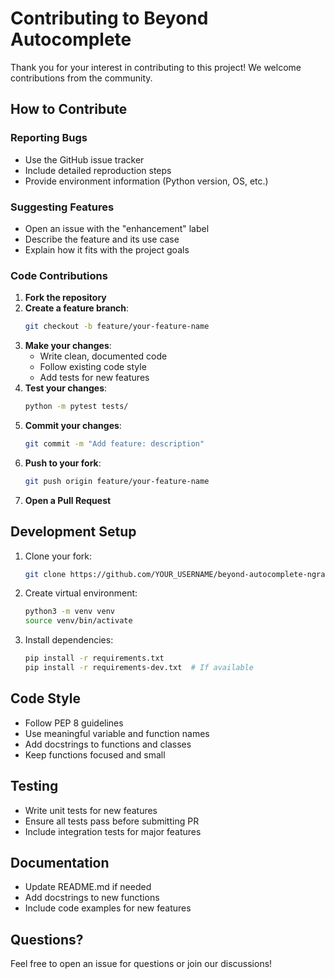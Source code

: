 # Contributing to Beyond Autocomplete

Thank you for your interest in contributing to this project! We welcome contributions from the community.

## How to Contribute

### Reporting Bugs
- Use the GitHub issue tracker
- Include detailed reproduction steps
- Provide environment information (Python version, OS, etc.)

### Suggesting Features
- Open an issue with the "enhancement" label
- Describe the feature and its use case
- Explain how it fits with the project goals

### Code Contributions

1. **Fork the repository**
2. **Create a feature branch**:
   ```bash
   git checkout -b feature/your-feature-name
   ```
3. **Make your changes**:
   - Write clean, documented code
   - Follow existing code style
   - Add tests for new features
4. **Test your changes**:
   ```bash
   python -m pytest tests/
   ```
5. **Commit your changes**:
   ```bash
   git commit -m "Add feature: description"
   ```
6. **Push to your fork**:
   ```bash
   git push origin feature/your-feature-name
   ```
7. **Open a Pull Request**

## Development Setup

1. Clone your fork:
   ```bash
   git clone https://github.com/YOUR_USERNAME/beyond-autocomplete-ngram-llm.git
   ```

2. Create virtual environment:
   ```bash
   python3 -m venv venv
   source venv/bin/activate
   ```

3. Install dependencies:
   ```bash
   pip install -r requirements.txt
   pip install -r requirements-dev.txt  # If available
   ```

## Code Style

- Follow PEP 8 guidelines
- Use meaningful variable and function names
- Add docstrings to functions and classes
- Keep functions focused and small

## Testing

- Write unit tests for new features
- Ensure all tests pass before submitting PR
- Include integration tests for major features

## Documentation

- Update README.md if needed
- Add docstrings to new functions
- Include code examples for new features

## Questions?

Feel free to open an issue for questions or join our discussions!